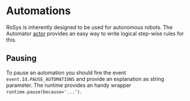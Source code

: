 # Automations

RoSys is inherently designed to be used for autonomous robots.
The Automator [actor](actors.md) provides an easy way to write logical step-wise rules for this.

## Pausing

To pause an automation you should fire the event `event.Id.PAUSE_AUTOMATIONS` and provide an explanation as string parameter.
The runtime provides an handy wrapper `runtime.pause(because='...')`.
